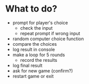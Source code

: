 # What to do?

 - prompt for player's choice
   - check the input
   - repeat prompt if wrong input
 - random computer choice function
 - compare the choices
 - log result in console
 - make a loop for 5 rounds
   - record the results
 - log final result
 - ask for new game (confirm?)
 - restart game or exit


